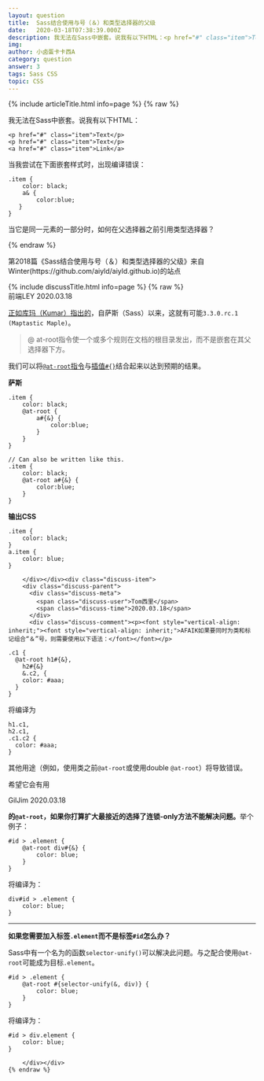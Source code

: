 ```yaml
---
layout: question
title:  Sass结合使用与号（＆）和类型选择器的父级
date:   2020-03-18T07:38:39.000Z
description: 我无法在Sass中嵌套。说我有以下HTML：<p href="#" class="item">Text</p><p href="#" class="...
img: 
author: 小卤蛋卡卡西A
category: question
answer: 3
tags: Sass CSS
topic: CSS
---
```

<div class="article-root">
  <div class="article">
    {% include articleTitle.html info=page %}
    {% raw %}
    <div class="article-content"><p><font style="vertical-align: inherit;"><font style="vertical-align: inherit;">我无法在Sass中嵌套。</font><font style="vertical-align: inherit;">说我有以下HTML：</font></font></p>

<pre><code>&lt;p href="#" class="item"&gt;Text&lt;/p&gt;<font></font>
&lt;p href="#" class="item"&gt;Text&lt;/p&gt;<font></font>
&lt;a href="#" class="item"&gt;Link&lt;/a&gt;<font></font>
</code></pre>

<p><font style="vertical-align: inherit;"><font style="vertical-align: inherit;">当我尝试在下面嵌套样式时，出现编译错误：</font></font></p>

<pre><code>.item {<font></font>
    color: black;<font></font>
    a&amp; {<font></font>
        color:blue;<font></font>
   }<font></font>
}<font></font>
</code></pre>

<p><font style="vertical-align: inherit;"><font style="vertical-align: inherit;">当它是同一元素的一部分时，如何在父选择器之前引用类型选择器？</font></font></p></div>
    {% endraw %}
  </div>
  <p class="winter_mark">第2018篇《Sass结合使用与号（＆）和类型选择器的父级》来自Winter(https://github.com/aiyld/aiyld.github.io)的站点</p>
  <div class="discuss-wrapper">
    {% include discussTitle.html info=page %}
    {% raw %}
    <div class="discuss-item">
        <div class="discuss-parent">
          <div class="discuss-meta">
            <span class="discuss-user">前端LEY</span>
            <span class="discuss-time">2020.03.18</span>
          </div>
          <div class="discuss-comment"><p><a href="https://stackoverflow.com/a/20045029/3163972"><font style="vertical-align: inherit;"><font style="vertical-align: inherit;">正如库玛（Kumar）指出的</font></font></a><font style="vertical-align: inherit;"><font style="vertical-align: inherit;">，自萨斯（Sass）以来，这就有可能</font></font><code>3.3.0.rc.1 (Maptastic Maple)</code><font style="vertical-align: inherit;"><font style="vertical-align: inherit;">。</font></font></p>

<blockquote>
  <p><font style="vertical-align: inherit;"><font style="vertical-align: inherit;">@ at-root指令使一个或多个规则在文档的根目录发出，而不是嵌套在其父选择器下方。</font></font></p>
</blockquote>

<p><font style="vertical-align: inherit;"><font style="vertical-align: inherit;">我们可以将</font></font><a href="http://sass-lang.com/documentation/file.SASS_REFERENCE.html#_at-root__at-root" rel="noreferrer"><code>@at-root</code><font style="vertical-align: inherit;"><font style="vertical-align: inherit;">指令</font></font></a><font style="vertical-align: inherit;"><font style="vertical-align: inherit;">与</font></font><a href="http://sass-lang.com/documentation/file.SASS_REFERENCE.html#Interpolation_____" rel="noreferrer"><font style="vertical-align: inherit;"><font style="vertical-align: inherit;">插值</font></font><code>#{}</code></a><font style="vertical-align: inherit;"><font style="vertical-align: inherit;">结合起来</font><font style="vertical-align: inherit;">以达到预期的结果。</font></font></p>

<p><strong><font style="vertical-align: inherit;"><font style="vertical-align: inherit;">萨斯</font></font></strong></p>

<pre><code>.item {<font></font>
    color: black;<font></font>
    @at-root {<font></font>
        a#{&amp;} {<font></font>
            color:blue;<font></font>
        }<font></font>
    }<font></font>
}<font></font>
<font></font>
// Can also be written like this.<font></font>
.item {<font></font>
    color: black;<font></font>
    @at-root a#{&amp;} {<font></font>
        color:blue;<font></font>
    }<font></font>
}<font></font>
</code></pre>

<p><strong><font style="vertical-align: inherit;"><font style="vertical-align: inherit;">输出CSS</font></font></strong></p>

<pre><code>.item {<font></font>
    color: black;<font></font>
}<font></font>
a.item {<font></font>
    color: blue;<font></font>
}<font></font>
</code></pre></div>
        </div></div><div class="discuss-item">
        <div class="discuss-parent">
          <div class="discuss-meta">
            <span class="discuss-user">Tom西里</span>
            <span class="discuss-time">2020.03.18</span>
          </div>
          <div class="discuss-comment"><p><font style="vertical-align: inherit;"><font style="vertical-align: inherit;">AFAIK如果要同时为类和标记组合“＆”号，则需要使用以下语法：</font></font></p>

<pre><code>.c1 {<font></font>
  @at-root h1#{&amp;},<font></font>
    h2#{&amp;}<font></font>
    &amp;.c2, {<font></font>
    color: #aaa;<font></font>
  }<font></font>
}<font></font>
</code></pre>

<p><font style="vertical-align: inherit;"><font style="vertical-align: inherit;">将编译为</font></font></p>

<pre><code>h1.c1,<font></font>
h2.c1,<font></font>
.c1.c2 {<font></font>
  color: #aaa;<font></font>
}<font></font>
</code></pre>

<p><font style="vertical-align: inherit;"><font style="vertical-align: inherit;">其他用途（例如，使用类之前</font></font><code>@at-root</code><font style="vertical-align: inherit;"><font style="vertical-align: inherit;">或使用double </font></font><code>@at-root</code><font style="vertical-align: inherit;"><font style="vertical-align: inherit;">）将导致错误。</font></font></p>

<p><font style="vertical-align: inherit;"><font style="vertical-align: inherit;">希望它会有用</font></font></p></div>
        </div></div><div class="discuss-item">
        <div class="discuss-parent">
          <div class="discuss-meta">
            <span class="discuss-user">GilJim</span>
            <span class="discuss-time">2020.03.18</span>
          </div>
          <div class="discuss-comment"><p><strong><font style="vertical-align: inherit;"><font style="vertical-align: inherit;">的</font></font><code>@at-root</code><font style="vertical-align: inherit;"><font style="vertical-align: inherit;">，如果你打算扩大最接近的选择了连锁-only方法不能解决问题。</font></font></strong><font style="vertical-align: inherit;"><font style="vertical-align: inherit;">举个例子：</font></font></p>

<pre><code>#id &gt; .element {<font></font>
    @at-root div#{&amp;} {<font></font>
        color: blue;<font></font>
    }<font></font>
}<font></font>
</code></pre>

<p><font style="vertical-align: inherit;"><font style="vertical-align: inherit;">将编译为：</font></font></p>

<pre><code>div#id &gt; .element {<font></font>
    color: blue;<font></font>
}<font></font>
</code></pre>

<hr>

<p><strong><font style="vertical-align: inherit;"><font style="vertical-align: inherit;">如果您需要加入标签</font></font><code>.element</code><font style="vertical-align: inherit;"><font style="vertical-align: inherit;">而不是</font><font style="vertical-align: inherit;">标签</font></font><code>#id</code><font style="vertical-align: inherit;"><font style="vertical-align: inherit;">怎么办？</font></font></strong></p>

<p><font style="vertical-align: inherit;"><font style="vertical-align: inherit;">Sass中有一个名为的函数</font></font><code>selector-unify()</code><font style="vertical-align: inherit;"><font style="vertical-align: inherit;">可以解决此问题。</font><font style="vertical-align: inherit;">与之配合使用</font></font><code>@at-root</code><font style="vertical-align: inherit;"><font style="vertical-align: inherit;">可能成为目标</font></font><code>.element</code><font style="vertical-align: inherit;"><font style="vertical-align: inherit;">。</font></font></p>

<pre><code>#id &gt; .element {<font></font>
    @at-root #{selector-unify(&amp;, div)} {<font></font>
        color: blue;<font></font>
    }<font></font>
}<font></font>
</code></pre>

<p><font style="vertical-align: inherit;"><font style="vertical-align: inherit;">将编译为：</font></font></p>

<pre><code>#id &gt; div.element {<font></font>
    color: blue;<font></font>
}<font></font>
</code></pre></div>
        </div></div>
    {% endraw %}
  </div>
<div>
